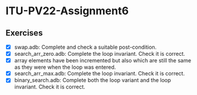 # ITU-PV22-Assignment6

## Exercises

- [X] swap.adb: Complete and check a suitable post-condition.
- [X] search_arr_zero.adb: Complete the loop invariant. Check it is correct.
- [X] array elements have been incremented but also which are still the same as they were when the loop was entered.
- [X] search_arr_max.adb: Complete the loop invariant. Check it is correct.
- [X] binary_search.adb: Complete both the loop variant and the loop invariant. Check it is correct.

